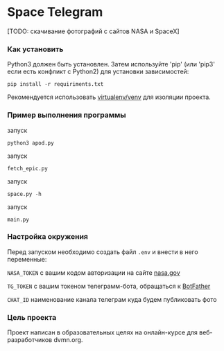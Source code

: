# Space Telegram

[TODO: скачивание фотографий с сайтов NASA и SpaceX]

### Как установить

Python3 должен быть установлен. Затем используйте 'pip' (или 'pip3' если есть конфликт с Python2) для установки зависимостей:

```
pip install -r requiriments.txt
```

Рекомендуется использовать [virtualenv/venv](https://docs.python.org/3/library/venv.html) для изоляции проекта.

### Пример выполнения программы

запуск 
```
python3 apod.py
```

запуск 
```
fetch_epic.py
```

запуск 
```
space.py -h
```

запуск 
```
main.py
```

### Настройка окружения

Перед запуском необходимо создать файл `.env` и внести в него переменные:

`NASA_TOKEN` с вашим кодом авторизации на сайте [nasa.gov](https://api.nasa.gov) 

`TG_TOKEN` с вашим токеном телеграмм-бота, обращаться к [BotFather](https://telegram.me/BotFather)

`CHAT_ID` наименование канала телеграм куда будем публиковать фото

### Цель проекта

Проект написан в образовательных целях на онлайн-курсе для веб-разработчиков dvmn.org.

